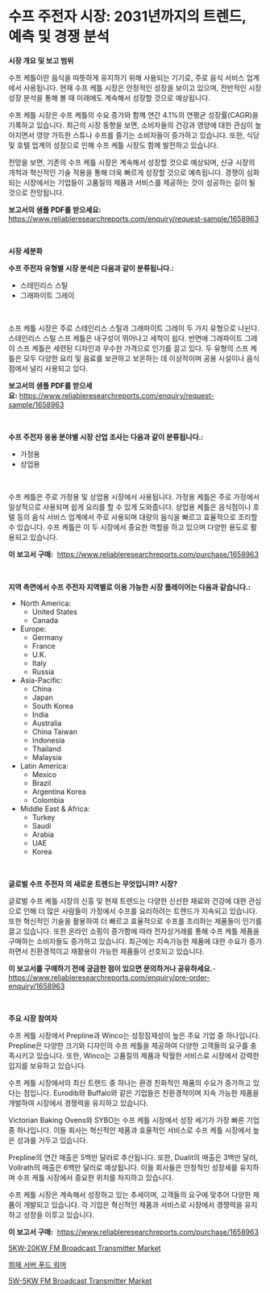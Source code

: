 <p><h1>수프 주전자 시장: 2031년까지의 트렌드, 예측 및 경쟁 분석</h1></p><p><strong>시장 개요 및 보고 범위</strong></p>
<p><p>수프 케틀이란 음식을 따뜻하게 유지하기 위해 사용되는 기기로, 주로 음식 서비스 업계에서 사용됩니다. 현재 수프 케틀 시장은 안정적인 성장을 보이고 있으며, 전반적인 시장 성장 분석을 통해 볼 때 미래에도 계속해서 성장할 것으로 예상됩니다. </p><p>수프 케틀 시장은 수프 케틀의 수요 증가와 함께 연간 4.1%의 연평균 성장률(CAGR)을 기록하고 있습니다. 최근의 시장 동향을 보면, 소비자들의 건강과 영양에 대한 관심이 높아지면서 영양 가득한 스튜나 수프를 즐기는 소비자들이 증가하고 있습니다. 또한, 식당 및 호텔 업계의 성장으로 인해 수프 케틀 시장도 함께 발전하고 있습니다.</p><p>전망을 보면, 기존의 수프 케틀 시장은 계속해서 성장할 것으로 예상되며, 신규 시장의 개척과 혁신적인 기술 적용을 통해 더욱 빠르게 성장할 것으로 예측됩니다. 경쟁이 심화되는 시장에서는 기업들이 고품질의 제품과 서비스를 제공하는 것이 성공하는 길이 될 것으로 전망됩니다.</p></p>
<p><strong>보고서의 샘플 PDF를 받으세요:</strong> <a href="https://www.reliableresearchreports.com/enquiry/request-sample/1658963">https://www.reliableresearchreports.com/enquiry/request-sample/1658963</a></p>
<p>&nbsp;</p>
<p><strong>시장 세분화</strong></p>
<p><strong>수프 주전자 유형별 시장 분석은 다음과 같이 분류됩니다.:</strong></p>
<p><ul><li>스테인리스 스틸</li><li>그래파이트 그레이</li></ul></p>
<p>&nbsp;</p>
<p><p>소프 케틀 시장은 주로 스테인리스 스틸과 그래파이트 그레이 두 가지 유형으로 나뉜다. 스테인리스 스틸 스프 케틀은 내구성이 뛰어나고 세척이 쉽다. 반면에 그래파이트 그레이 스프 케틀은 세련된 디자인과 우수한 가격으로 인기를 끌고 있다. 두 유형의 스프 케틀은 모두 다양한 요리 및 음료를 보관하고 보온하는 데 이상적이며 공용 시설이나 음식점에서 널리 사용되고 있다.</p></p>
<p><strong>보고서의 샘플 PDF를 받으세요:</strong>&nbsp;<a href="https://www.reliableresearchreports.com/enquiry/request-sample/1658963">https://www.reliableresearchreports.com/enquiry/request-sample/1658963</a></p>
<p>&nbsp;</p>
<p><strong> 수프 주전자 응용 분야별 시장 산업 조사는 다음과 같이 분류됩니다.:</strong></p>
<p><ul><li>가정용</li><li>상업용</li></ul></p>
<p>&nbsp;</p>
<p><p>수프 케틀은 주로 가정용 및 상업용 시장에서 사용됩니다. 가정용 케틀은 주로 가정에서 일상적으로 사용되며 쉽게 요리를 할 수 있게 도와줍니다. 상업용 케틀은 음식점이나 호텔 등의 음식 서비스 업계에서 주로 사용되며 대량의 음식을 빠르고 효율적으로 조리할 수 있습니다. 수프 케틀은 이 두 시장에서 중요한 역할을 하고 있으며 다양한 용도로 활용되고 있습니다.</p></p>
<p><strong>이 보고서 구매:</strong>&nbsp; <a href="https://www.reliableresearchreports.com/purchase/1658963">https://www.reliableresearchreports.com/purchase/1658963</a></p>
<p>&nbsp;</p>
<p><strong>지역 측면에서 수프 주전자 지역별로 이용 가능한 시장 플레이어는 다음과 같습니다.:</strong></p>
<p><ul>
    <li>
        North America:
        <ul>
            <li>United States</li>
            <li>Canada</li>
        </ul>
    </li>
    <li>
        Europe:
        <ul>
            <li>Germany</li>
            <li>France</li>
            <li>U.K.</li>
            <li>Italy</li>
            <li>Russia</li>
        </ul>
    </li>
    <li>
        Asia-Pacific:
        <ul>
            <li>China</li>
            <li>Japan</li>
            <li>South Korea</li>
            <li>India</li>
            <li>Australia</li>
            <li>China Taiwan</li>
            <li>Indonesia</li>
            <li>Thailand</li>
            <li>Malaysia</li>
        </ul>
    </li>
    <li>
        Latin America:
        <ul>
            <li>Mexico</li>
            <li>Brazil</li>
            <li>Argentina Korea</li>
            <li>Colombia</li>
        </ul>
    </li>
    <li>
        Middle East & Africa:
        <ul>
            <li>Turkey</li>
            <li>Saudi</li>
            <li>Arabia</li>
            <li>UAE</li>
            <li>Korea</li>
        </ul>
    </li>
    </ul></p>
<p>&nbsp;</p>
<p><strong>글로벌 수프 주전자 의 새로운 트렌드는 무엇입니까? 시장?</strong></p>
<p><p>글로벌 수프 케틀 시장의 신흥 및 현재 트렌드는 다양한 신선한 재료와 건강에 대한 관심으로 인해 더 많은 사람들이 가정에서 수프를 요리하려는 트렌드가 지속되고 있습니다. 또한 혁신적인 기술을 활용하여 더 빠르고 효율적으로 수프를 조리하는 제품들이 인기를 끌고 있습니다. 또한 온라인 쇼핑이 증가함에 따라 전자상거래를 통해 수프 케틀 제품을 구매하는 소비자들도 증가하고 있습니다. 최근에는 지속가능한 제품에 대한 수요가 증가하면서 친환경적이고 재활용이 가능한 제품들이 선호되고 있습니다.</p></p>
<p><strong>이 보고서를 구매하기 전에 궁금한 점이 있으면 문의하거나 공유하세요.</strong>- <a href="https://www.reliableresearchreports.com/enquiry/pre-order-enquiry/1658963">https://www.reliableresearchreports.com/enquiry/pre-order-enquiry/1658963</a></p>
<p>&nbsp;</p>
<p><strong>주요 시장 참여자</strong></p>
<p><p>수프 케틀 시장에서 Prepline과 Winco는 성장잠재성이 높은 주요 기업 중 하나입니다. Prepline은 다양한 크기와 디자인의 수프 케틀을 제공하여 다양한 고객들의 요구를 충족시키고 있습니다. 또한, Winco는 고품질의 제품과 탁월한 서비스로 시장에서 강력한 입지를 보유하고 있습니다.</p><p>수프 케틀 시장에서의 최신 트렌드 중 하나는 환경 친화적인 제품의 수요가 증가하고 있다는 점입니다. Eurodib와 Buffalo와 같은 기업들은 친환경적이며 지속 가능한 제품을 개발하여 시장에서 경쟁력을 유지하고 있습니다.</p><p>Victorian Baking Ovens와 SYBO는 수프 케틀 시장에서 성장 세기가 가장 빠른 기업 중 하나입니다. 이들 회사는 혁신적인 제품과 효율적인 서비스로 수프 케틀 시장에서 높은 성과를 거두고 있습니다.</p><p>Prepline의 연간 매출은 5백만 달러로 추산됩니다. 또한, Dualit의 매출은 3백만 달러, Vollrath의 매출은 6백만 달러로 예상됩니다. 이들 회사들은 안정적인 성장세를 유지하며 수프 케틀 시장에서 중요한 위치를 차지하고 있습니다.</p><p>수프 케틀 시장은 계속해서 성장하고 있는 추세이며, 고객들의 요구에 맞추어 다양한 제품이 개발되고 있습니다. 각 기업은 혁신적인 제품과 서비스로 시장에서 경쟁력을 유지하고 성장을 이루고 있습니다.</p></p>
<p><strong>이 보고서 구매:</strong>&nbsp;&nbsp;<a href="https://www.reliableresearchreports.com/purchase/1658963">https://www.reliableresearchreports.com/purchase/1658963</a></p>
<p><p><a href="https://github.com/edytherolanlouisejk1miz0wig/Market-Research-Report-List-1/blob/main/5kw-20kw-fm-broadcast-transmitter-market.md">5KW-20KW FM Broadcast Transmitter Market</a></p><p><a href="https://github.com/LanceOlsotn8978/Market-Research-Report-List-1/blob/main/975485812470.md">뷔페 서버 푸드 워머</a></p><p><a href="https://github.com/peachesmcdowel1/Market-Research-Report-List-2/blob/main/5w-5kw-fm-broadcast-transmitter-market.md">5W-5KW FM Broadcast Transmitter Market</a></p></p>
